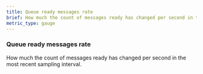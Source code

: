 ```yaml
---
title: Queue ready messages rate
brief: How much the count of messages ready has changed per second in the most recent sampling interval.
metric_type: gauge
---
```

### Queue ready messages rate

How much the count of messages ready has changed per second in the most recent sampling interval.
